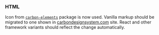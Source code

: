 ### HTML

Icon from [`carbon-elements`](https://github.com/IBM/carbon-elements) package is now used. Vanilla markup should be migrated to one shown in [carbondesignsystem.com](https://next.carbondesignsystem.com/components/dropdown/code) site. React and other framework variants should reflect the change automatically.
